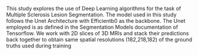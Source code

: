 This study explores the use of Deep Learning algorithms for the task of Multiple Sclerosis Lesion Segmentation. The model used in this study follows the Unet Architecture with Efficientb0 as the backbone. The Unet employed is as defined in the Segmentation Models documentation of Tensorflow. We work with 2D slices of 3D MRIs and stack their predictions back together to obtain same spatial resolutions (182,218,182) of the ground truths used during training
